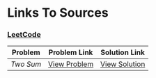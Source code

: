 # Links To Sources

### [LeetCode](https://leetcode.com)

|        Problem                              |              Problem Link                                               |                     Solution Link                   |
|---------------------------------------------|-------------------------------------------------------------------------|-----------------------------------------------------|
| *Two Sum*                                   | [View Problem](https://leetcode.com/problems/two-sum/)                  | [View Solution](two_sum.py)          
